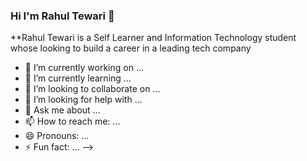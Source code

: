 ### Hi I'm Rahul Tewari 👋


**Rahul Tewari is a Self Learner and Information Technology student whose looking to build a career in a leading tech company



- 🔭 I’m currently working on ...
- 🌱 I’m currently learning ...
- 👯 I’m looking to collaborate on ...
- 🤔 I’m looking for help with ...
- 💬 Ask me about ...
- 📫 How to reach me: ...
- 😄 Pronouns: ...
- ⚡ Fun fact: ...
-->
